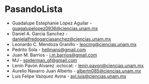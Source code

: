 # PasandoLista

* Guadalupe Estephanie López Aguilar - guagalupelopez0936@ciencias.unam.mx
* Daniel A. Garcia Sanchez - danielalfredogarciasanchez@ciencias.unam.mx
* Leonardo C. Mendoza Granillo - leocmg@ciencias.unam.mx
* Pedrito Sola - hellmans@gmail.com
* Juan M. Barrios - j.m.barrios@gmail.com
* MJ - spiderman_gf@gmail.com
* Lenin Pavón Alvarez :octocat: - lenin.pavon@ciencias.unam.mx
* Aurelio Navarro Juan Alberto - albertn085@ciencias.unam.mx 
* Luis Felipe Vazquez Avina - avi.luis@ciencias.unam.mx
